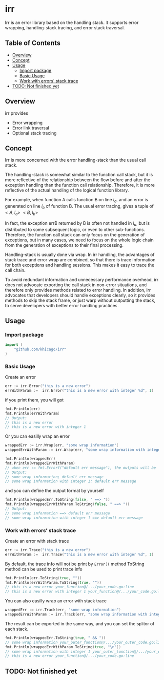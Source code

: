 # irr

Irr is an error library based on the handling stack.
It supports error wrapping, handling-stack tracing, and error stack traversal.

## Table of Contents

- [Overview](#overview)
- [Concept](#concept)
- [Usage](#usage)
  - [Import package](#import-package)
  - [Basic Usage](#basic-usage)
  - [Work with errors' stack trace](#work-with-errors-stack-trace)
- [TODO: Not finished yet](#todo-not-finished-yet)

## Overview

irr provides

- Error wrapping
- Error link traversal
- Optional stack tracing

## Concept

Irr is more concerned with the error handling-stack than the usual call stack.

The handling-stack is somewhat similar to the function call stack, but it is more reflective of the relationship between the flow before and after the exception handling than the function call relationship. Therefore, it is more reflective of the actual handling of the logical function library.

For example, when function A calls function B on line $l_a$, and an error is generated on line $l_b$ of function B.
The usual error tracing, gives a tuple of $<A,l_a>$ $<B, l_b>$

In fact, the exception errB returned by B is often not handled in $l_a$, but is distributed to some subsequent logic, or even to other sub-functions. Therefore, the function call stack can only focus on the generation of exceptions, but in many cases, we need to focus on the whole logic chain from the generation of exceptions to their final processing.

Handling-stack is usually done via wrap. In irr handling, the advantages of stack trace and error wrap are combined, so that there is trace information for both exceptions and handling sessions. This makes it easy to trace the call chain.

To avoid redundant information and unnecessary performance overhead, irr does not advocate exporting the call stack in non-error situations, and therefore only provides methods related to error handling. In addition, irr advocates that developers should handle exceptions clearly, so it provides methods to skip the stack frame, or just warp without outputting the stack, to serve developers with better error handling practices.

## Usage

### Import package

```go
import (
    "github.com/khicago/irr"
)
```

### Basic Usage

Create an error

```go
err := irr.Error("this is a new error")
errWithParam :=  irr.Error("this is a new error with integer %d", 1)
```

if you print them, you will got

```go
fmt.Println(err)
fmt.Println(errWithParam)
// Output:
// this is a new error
// this is a new error with integer 1
```

Or you can easilly wrap an error

```go
wrappedErr := irr.Wrap(err, "some wrap information")
wrappedErrWithParam := irr.Wrap(err, "some wrap information with integer %d", 1)

fmt.Println(wrappedErr)
fmt.Println(wrappedErrWithParam)
// when err := fmt.Errorf("default err message"), the outputs will be
// Output:
// some wrap information; default err message
// some wrap information with integer 1; default err message
```

and you can define the output format by yourself

```go
fmt.Println(wrappedErr.ToString(false, " ==> "))
fmt.Println(wrappedErrWithParam.ToString(false, " ==> "))
// Output:
// some wrap information ==> default err message
// some wrap information with integer 1 ==> default err message
```

### Work with errors' stack trace

Create an error with stack trace

```go
err := irr.Trace("this is a new error")
errWithParam :=  irr.Trace("this is a new error with integer %d", 1)
```

By default, the trace info will not be print by `Error()` method
ToString method can be used to print trace info

```go
fmt.Println(err.ToString(true, ""))
fmt.Println(errWithParam.ToString(true, ""))
// this is a new error your_function@/.../your_code.go:line
// this is a new error with integer 1 your_function@/.../your_code.go:line
```

You can also easilly wrap an error with stack trace

```go
wrappedErr := irr.Track(err, "some wrap information")
wrappedErrWithParam := irr.Track(err, "some wrap information with integer %d", 1)
```

The result can be exported in the same way, and you can set the splitor of each stack.

```go
fmt.Println(wrappedErr.ToString(true, " && "))
// some wrap information your_outer_function@/.../your_outer_code.go:line && this is a new error your_function@/.../your_code.go:line
fmt.Println(wrappedErrWithParam.ToString(true, "\n"))
// some wrap information with integer 1 your_outer_function@/.../your_outer_code.go:line
// this is a new error your_function@/.../your_code.go:line
```

## TODO: Not finished yet
